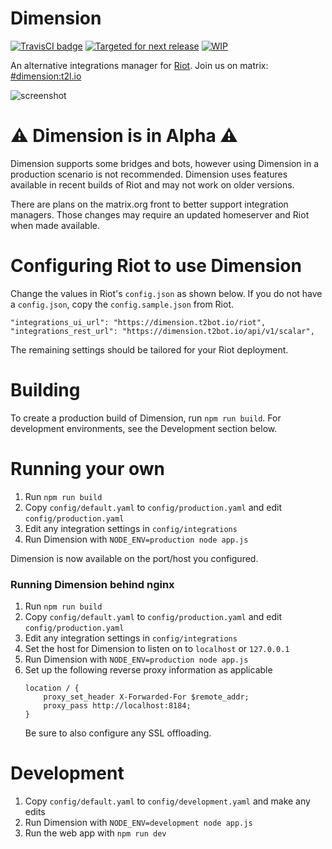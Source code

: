 # Dimension
 
[![TravisCI badge](https://travis-ci.org/turt2live/matrix-dimension.svg?branch=master)](https://travis-ci.org/turt2live/matrix-dimension)
[![Targeted for next release](https://badge.waffle.io/turt2live/matrix-dimension.png?label=sorted&title=Targeted+for+next+release)](https://waffle.io/turt2live/waffle-matrix?utm_source=badge) 
[![WIP](https://badge.waffle.io/turt2live/matrix-dimension.png?label=wip&title=WIP)](https://waffle.io/turt2live/waffle-matrix?utm_source=badge)

An alternative integrations manager for [Riot](https://riot.im). Join us on matrix: [#dimension:t2l.io](https://matrix.to/#/#dimension:t2l.io)

![screenshot](https://t2bot.io/_matrix/media/v1/download/t2l.io/kWDyaWXqdsjOJgGYAMMRgGiE)

# ⚠️ Dimension is in Alpha ⚠️

Dimension supports some bridges and bots, however using Dimension in a production scenario is not recommended. Dimension uses features available in recent builds of Riot and may not work on older versions.

There are plans on the matrix.org front to better support integration managers. Those changes may require an updated homeserver and Riot when made available.

# Configuring Riot to use Dimension

Change the values in Riot's `config.json` as shown below. If you do not have a `config.json`, copy the `config.sample.json` from Riot.

```
"integrations_ui_url": "https://dimension.t2bot.io/riot",
"integrations_rest_url": "https://dimension.t2bot.io/api/v1/scalar",
``` 

The remaining settings should be tailored for your Riot deployment.

# Building

To create a production build of Dimension, run `npm run build`. For development environments, see the Development section below.

# Running your own

1. Run `npm run build`
2. Copy `config/default.yaml` to `config/production.yaml` and edit `config/production.yaml`
3. Edit any integration settings in `config/integrations`
4. Run Dimension with `NODE_ENV=production node app.js`

Dimension is now available on the port/host you configured.

### Running Dimension behind nginx

1. Run `npm run build`
2. Copy `config/default.yaml` to `config/production.yaml` and edit `config/production.yaml`
3. Edit any integration settings in `config/integrations`
4. Set the host for Dimension to listen on to `localhost` or `127.0.0.1`
5. Run Dimension with `NODE_ENV=production node app.js`
6. Set up the following reverse proxy information as applicable
    ```
    location / {
        proxy_set_header X-Forwarded-For $remote_addr;
        proxy_pass http://localhost:8184;
    }
    ```
   Be sure to also configure any SSL offloading.

# Development

1. Copy `config/default.yaml` to `config/development.yaml` and make any edits
2. Run Dimension with `NODE_ENV=development node app.js`
3. Run the web app with `npm run dev`
